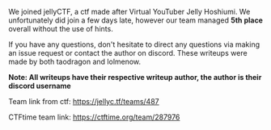 We joined jellyCTF, a ctf made after Virtual YouTuber Jelly Hoshiumi. We unfortunately did join a few days late, however our team managed **5th place** overall without the use of hints.

If you have any questions, don't hesitate to direct any questions via making an issue request or contact the author on discord. These writeups were made by both taodragon and lolmenow.

**Note: All writeups have their respective writeup author, the author is their discord username**

Team link from ctf: https://jellyc.tf/teams/487

CTFtime team link: https://ctftime.org/team/287976
